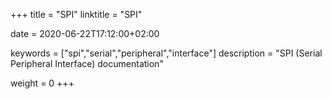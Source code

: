 +++
title = "SPI"
linktitle = "SPI"

date = 2020-06-22T17:12:00+02:00

keywords = ["spi","serial","peripheral","interface"]
description = "SPI (Serial Peripheral Interface) documentation"

weight = 0
+++
